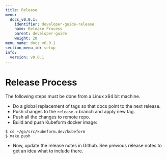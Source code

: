 ```yaml
---
title: Release
menu:
  docs_v0.0.1:
    identifier: developer-guide-release
    name: Release Process
    parent: developer-guide
    weight: 20
menu_name: docs_v0.0.1
section_menu_id: setup
info:
  version: v0.0.1
---
```


# Release Process

The following steps must be done from a Linux x64 bit machine.

- Do a global replacement of tags so that docs point to the next release.
- Push changes to the `release-x` branch and apply new tag.
- Push all the changes to remote repo.
- Build and push Kubeform docker image:
```console
$ cd ~/go/src/kubeform.dev/kubeform
$ make push
```

- Now, update the release notes in Github. See previous release notes to get an idea what to include there.
